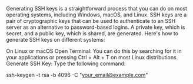 Generating SSH keys is a straightforward process that you can do on most operating systems, including Windows, macOS, and Linux. SSH keys are a pair of cryptographic keys that can be used to authenticate to an SSH server as an alternative to password-based logins. A private key, which is secret, and a public key, which is shared, are generated. Here's how to generate SSH keys on different systems:

On Linux or macOS
Open Terminal: You can do this by searching for it in your applications or pressing Ctrl + Alt + T on most Linux distributions.
Generate SSH Key: Type the following command:

ssh-keygen -t rsa -b 4096 -C "your_email@example.com"
